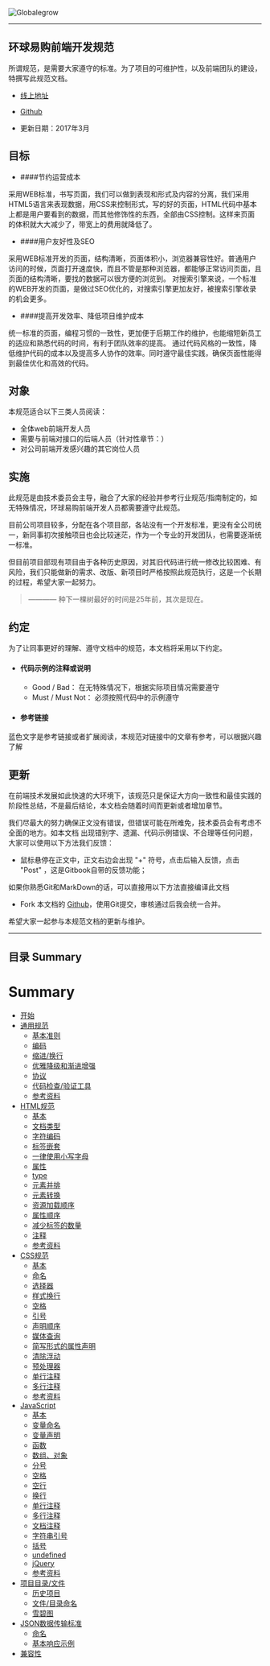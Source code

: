 
![Globalegrow](http://www.globalegrow.com/temp/skin4/dist/images/domeimg/ch/logo.jpg)

---

## 环球易购前端开发规范
所谓规范，是需要大家遵守的标准。为了项目的可维护性，以及前端团队的建设，特撰写此规范文档。
- [线上地址](https://wuuashen.gitbooks.io/globalegrow-web-standard/content/)
* [Github](https://github.com/wuuashen/globalegrow-web-standard)
- 更新日期：2017年3月

## 目标

- ####节约运营成本

采用WEB标准，书写页面，我们可以做到表现和形式及内容的分离，我们采用HTML5语言来表现数据，用CSS来控制形式，写的好的页面，HTML代码中基本上都是用户要看到的数据，而其他修饰性的东西，全部由CSS控制。这样来页面的体积就大大减少了，带宽上的费用就降低了。

- ####用户友好性及SEO

采用WEB标准开发的页面，结构清晰，页面体积小，浏览器兼容性好。普通用户访问的时候，页面打开速度快，而且不管是那种浏览器，都能够正常访问页面，且页面的结构清晰，要找的数据可以很方便的浏览到。
对搜索引擎来说，一个标准的WEB开发的页面，是做过SEO优化的，对搜索引擎更加友好，被搜索引擎收录的机会更多。

- ####提高开发效率、降低项目维护成本

统一标准的页面，编程习惯的一致性，更加便于后期工作的维护，也能缩短新员工的适应和熟悉代码的时间，有利于团队效率的提高。
通过代码风格的一致性，降低维护代码的成本以及提高多人协作的效率。同时遵守最佳实践，确保页面性能得到最佳优化和高效的代码。

## 对象
本规范适合以下三类人员阅读：
- 全体web前端开发人员
- 需要与前端对接口的后端人员（针对性章节：）
- 对公司前端开发感兴趣的其它岗位人员


## 实施
此规范是由技术委员会主导，融合了大家的经验并参考行业规范/指南制定的，如无特殊情况，环球易购前端开发人员都需要遵守此规范。

目前公司项目较多，分配在各个项目部，各站没有一个开发标准，更没有全公司统一，新同事初次接触项目也会比较迷茫，作为一个专业的开发团队，也需要逐渐统一标准。

但目前项目部现有项目由于各种历史原因，对其旧代码进行统一修改比较困难、有风险，我们只能做新的需求、改版、新项目时严格按照此规范执行，这是一个长期的过程，希望大家一起努力。

>———— 种下一棵树最好的时间是25年前，其次是现在。




## 约定
为了让同事更好的理解、遵守文档中的规范，本文档将采用以下约定。

- #### 代码示例的注释或说明

  - Good / Bad： 在无特殊情况下，根据实际项目情况需要遵守  
  - Must / Must Not： 必须按照代码中的示例遵守
  
- #### 参考链接
蓝色文字是参考链接或者扩展阅读，本规范对链接中的文章有参考，可以根据兴趣了解




## 更新
在前端技术发展如此快速的大环境下，该规范只是保证大方向一致性和最佳实践的阶段性总结，不是最后结论，本文档会随着时间而更新或者增加章节。

我们尽最大的努力确保正文没有错误，但错误可能在所难免，技术委员会有考虑不全面的地方。如本文档 出现错别字、遗漏、代码示例错误、不合理等任何问题，大家可以使用以下方法我们反馈：

* 鼠标悬停在正文中，正文右边会出现 "+" 符号，点击后输入反馈，点击 "Post" ，这是Gitbook自带的反馈功能；

如果你熟悉Git和MarkDown的话，可以直接用以下方法直接编译此文档

* Fork 本文档的 [Github](https://github.com/wuuashen/globalegrow-web-standard)，使用Git提交，审核通过后我会统一合并。

希望大家一起参与本规范文档的更新与维护。


--- 



## 目录 Summary

# Summary

* [开始](README.md)
* [通用规范](common.md)
  * [基本准则](common.md#基本准则)
  * [编码](common.md#编码)
  * [缩进/换行](common.md#缩进换行)
  * [优雅降级和渐进增强](common.md#优雅降级和渐进增强)
  * [协议](common.md#协议)
  * [代码检查/验证工具](common.md#代码检查验证工具)
  * [参考资料](common.md#参考资料)
* [HTML规范](html.md)
   * [基本](html.md#基本)
   * [文档类型](html.md#文档类型)
   * [字符编码](html.md#字符编码)
   * [标签嵌套](html.md#标签嵌套)
   * [一律使用小写字母](html.md#一律使用小写字母)
   * [属性](html.md#属性)
   * [type](html.md#type)
   * [元素并排](html.md#元素并排)
   * [元素转换](html.md#元素转换)
   * [资源加载顺序](html.md#资源加载顺序)
   * [属性顺序](html.md#属性顺序)
   * [减少标签的数量](html.md#减少标签的数量)
   * [注释](html.md#注释)
   * [参考资料](html.md#参考资料)
* [CSS规范](css.md)
   * [基本](css.md#基本)
   * [命名](css.md#命名)
   * [选择器](css.md#选择器)
   * [样式换行](css.md#样式换行)
   * [空格](css.md#空格)
   * [引号](css.md#引号)
   * [声明顺序](css.md#声明顺序)
   * [媒体查询](css.md#媒体查询)
   * [简写形式的属性声明](css.md#简写形式的属性声明)
   * [清除浮动](css.md#清除浮动)
   * [预处理器](css.md#预处理器)
   * [单行注释](css.md#单行注释)
   * [多行注释](css.md#多行注释)
   * [参考资料](css.md#参考资料)
* [JavaScript](javascript.md)
   * [基本](javascript.md#基本)
   * [变量命名](javascript.md#变量命名)
   * [变量声明](javascript.md#变量声明)
   * [函数](javascript.md#函数)
   * [数组、对象](javascript.md#数组、对象)
   * [分号](javascript.md#分号)
   * [空格](javascript.md#空格)
   * [空行](javascript.md#空行)
   * [换行](javascript.md#换行)
   * [单行注释](javascript.md#单行注释)
   * [多行注释](javascript.md#多行注释)
   * [文档注释](javascript.md#文档注释)
   * [字符串引号](javascript.md#字符串引号)
   * [括号](javascript.md#括号)
   * [undefined](javascript.md#undefined)
   * [jQuery](javascript.md#jQuery)
   * [参考资料](javascript.md#参考资料)
* [项目目录/文件](folder.md)
   * [历史项目](folder.md#历史项目)
   * [文件/目录命名](folder.md#文件目录命名)
   * [雪碧图](folder.md#雪碧图)
* [JSON数据传输标准](json.md)
   * [命名](json.md#命名)
   * [基本响应示例](json.md#基本响应示例)
* [兼容性](compatible.md)

